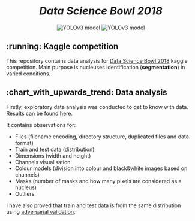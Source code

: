 <h1 align="center"><b><i>Data Science Bowl 2018</i></b></h1>
<p align=center>
    <a><img alt="YOLOv3 model" src="https://img.shields.io/badge/PyTorch-1.3.0-blue"></a>
    <a><img alt="YOLOv3 model" src="https://img.shields.io/badge/python-3.7-blue.svg"></a>
</p>

<h2>:running: Kaggle competition</h2>

This repository contains data analysis for [Data Science Bowl 2018](https://www.kaggle.com/c/data-science-bowl-2018) kaggle competition.
Main purpose is nucleuses identification (<b>segmentation</b>) in varied conditions.


<h2>:chart_with_upwards_trend: Data analysis</h2>

Firstly, exploratory data analysis was conducted to get to know with data. Results can be found [here](https://github.com/joanna-janos/Data_Science_Bowl_2018/blob/master/data_analysis/EDA.ipynb).

It contains observations for:
- Files (filename encoding, directory structure, duplicated files and data format)
- Train and test data (distribution)
- Dimensions (width and height)
- Channels visualisation
- Colour models (division into colour and black&white images based on channels)
- Masks (number of masks and how many pixels are considered as a nucleus)
- Outliers

I have also proved that train and test data is from the same distribution using [adversarial validation](https://github.com/joanna-janos/Data_Science_Bowl_2018/blob/master/data_analysis/adversarial_validation.ipynb).
